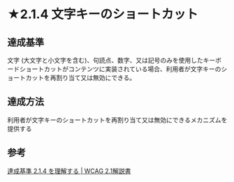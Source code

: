 # ★2.1.4 文字キーのショートカット

## 達成基準
文字 (大文字と小文字を含む)、句読点、数字、又は記号のみを使用したキーボードショートカットがコンテンツに実装されている場合、利用者が文字キーのショートカットを再割り当て又は無効にできる。
## 達成方法
利用者が文字キーのショートカットを再割り当て又は無効にできるメカニズムを提供する

## 参考
[達成基準 2.1.4 を理解する | WCAG 2.1解説書](https://waic.jp/docs/WCAG21/Understanding/character-key-shortcuts.html)